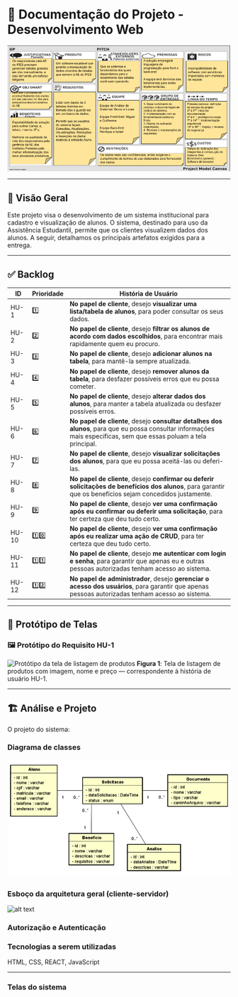 # 📘 Documentação do Projeto - Desenvolvimento Web

![Planejamento do Projeto](./PMC.png)

---

## 🧾 Visão Geral

Este projeto visa o desenvolvimento de um sistema institucional para cadastro e visualização de alunos. O sistema, destinado para uso da Assistência Estudantil, 
permite que os clientes visualizem dados dos alunos. A seguir, detalhamos os principais artefatos exigidos para a entrega.

---

## ✅ Backlog

| ID    | Prioridade | História de Usuário                                                                 |
|-------|------------|--------------------------------------------------------------------------------------|
| HU-1  | 1️⃣         | **No papel de cliente**, desejo **visualizar uma lista/tabela de alunos**, para poder consultar os seus dados. |
| HU-2  | 2️⃣         | **No papel de cliente**, desejo **filtrar os alunos de acordo com dados escolhidos**, para encontrar mais rapidamente quem eu procuro. |
| HU-3  | 3️⃣         | **No papel de cliente**, desejo **adicionar alunos na tabela**, para mantê-la sempre atualizada. |
| HU-4  | 4️⃣         | **No papel de cliente**, desejo **remover alunos da tabela**, para desfazer possíveis erros que eu possa cometer. |
| HU-5  | 5️⃣         | **No papel de cliente**, desejo **alterar dados dos alunos**, para manter a tabela atualizada ou desfazer possíveis erros. |
| HU-6  | 6️⃣         | **No papel de cliente**, desejo **consultar detalhes dos alunos**, para que eu possa consultar informações mais específicas, sem que essas poluam a tela principal. |
| HU-7  | 7️⃣         | **No papel de cliente**, desejo **visualizar solicitações dos alunos**, para que eu possa aceitá-las ou deferi-las. |
| HU-8  | 8️⃣         | **No papel de cliente**, desejo **confirmar ou deferir solicitações de benefícios dos alunos**, para garantir que os benefícios sejam concedidos justamente. |
| HU-9  | 9️⃣         | **No papel de cliente**, desejo **ver uma confirmação após eu confirmar ou deferir uma solicitação**, para ter certeza que deu tudo certo. |
| HU-10  | 1️⃣0️⃣       | **No papel de cliente**, desejo **ver uma confirmação após eu realizar uma ação de CRUD**, para ter certeza que deu tudo certo. |
| HU-11  | 1️⃣1️⃣       | **No papel de cliente**, desejo **me autenticar com login e senha**, para garantir que apenas eu e outras pessoas autorizadas tenham acesso ao sistema. |
| HU-12  | 1️⃣2️⃣       | **No papel de administrador**, desejo **gerenciar o acesso dos usuários**, para garantir que apenas pessoas autorizadas tenham acesso ao sistema. |

---

## 🎨 Protótipo de Telas

### 🖼️ Protótipo do Requisito HU-1

![Protótipo da tela de listagem de produtos](wireframe1.png)
**Figura 1**: Tela de listagem de produtos com imagem, nome e preço — correspondente à história de usuário HU-1.

---

## 🏗 Análise e Projeto 

O projeto  do sistema:

### Diagrama de classes

![alt text](class_diagram.png)

### Esboço da arquitetura geral (cliente-servidor)


![alt text](image.png)


### Autorização e Autenticação 

### Tecnologias a serem utilizadas 
HTML, CSS, REACT, JavaScript

---

### Telas do sistema

